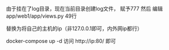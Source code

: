 由于挂在了log目录，现在当前目录创建log文件，  赋予777
然后
编辑app/web1/app/views.py 49行

替换为将自己的主机的ip（非127.0.0.1即可，内外网ip都行）

docker-compose up -d
访问 http://ip:80/
即可
